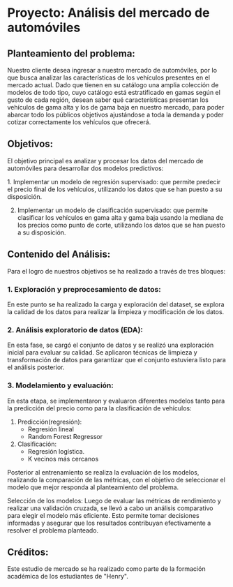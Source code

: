 

# Proyecto: Análisis del mercado de automóviles

## Planteamiento del problema:

Nuestro cliente desea ingresar a nuestro mercado de automóviles, por lo que busca analizar las características de los vehículos presentes en el mercado actual. Dado que tienen en su catálogo una amplia colección de modelos de todo tipo, cuyo catálogo está estratificado en gamas según el gusto de cada región, desean saber qué características presentan los vehículos de gama alta y los de gama baja en nuestro mercado, para poder abarcar todo los públicos objetivos ajustándose a toda la demanda y poder cotizar correctamente los vehículos que ofrecerá. 

## Objetivos:
El objetivo principal es analizar y procesar los datos del mercado de automóviles para desarrollar dos modelos predictivos:

​1. Implementar un modelo de regresión supervisado: que permite predecir el precio final de los vehículos, utilizando los datos que se han puesto a su disposición.

2. Implementar un modelo de clasificación supervisado: que permite clasificar los vehículos en gama alta y gama baja usando la mediana de los precios como punto de corte, utilizando los datos que se han puesto a su disposición.

## Contenido del Análisis:
Para el logro de nuestros objetivos se ha realizado a través de tres bloques:
### 1. Exploración y preprocesamiento de datos:
En este punto se ha realizado la carga y exploración del dataset, se explora la calidad de los datos para realizar la limpieza y modificación de los datos.

### 2. Análisis exploratorio de datos (EDA):
En esta fase, se cargó el conjunto de datos y se realizó una exploración inicial para evaluar su calidad. Se aplicaron técnicas de limpieza y transformación de datos para garantizar que el conjunto estuviera listo para el análisis posterior.

### 3. Modelamiento y evaluación:
En esta etapa, se implementaron y evaluaron diferentes modelos tanto para la predicción del precio como para la clasificación de vehículos:

1. Predicción(regresión):
    - Regresión lineal
    - Random Forest Regressor
2. Clasificación:
    - Regresión logística.
    - K vecinos más cercanos 
    
Posterior al entrenamiento se realiza la evaluación de los modelos, realizando la comparación de las métricas, con el objetivo de seleccionar el modelo que mejor responda al planteamiento del problema.

Selección de los modelos:
Luego de evaluar las métricas de rendimiento y realizar una validación cruzada, se llevó a cabo un análisis comparativo para elegir el modelo más eficiente. Esto permite tomar decisiones informadas y asegurar que los resultados contribuyan efectivamente a resolver el problema planteado.

## Créditos:
Este estudio de mercado se ha realizado como parte de la formación académica de los estudiantes de "Henry".
